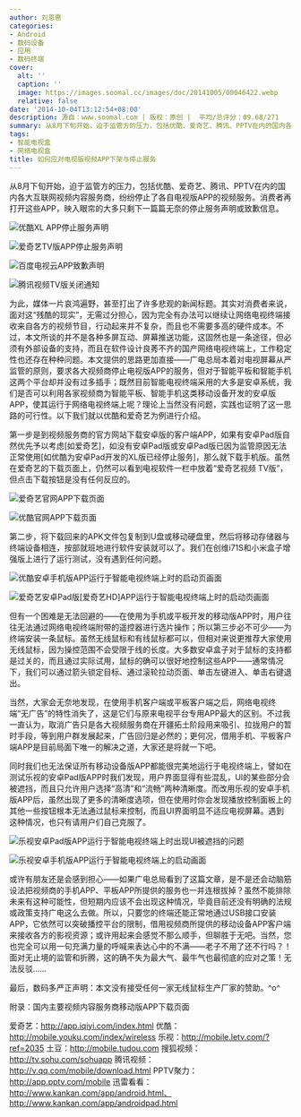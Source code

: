 ```yaml
---
author: 刘恩惠
categories:
- Android
- 数码设备
- 应用
- 数码终端
cover:
  alt: ''
  caption: ''
  image: https://images.soomal.cc/images/doc/20141005/00046422.webp
  relative: false
date: '2014-10-04T13:12:54+08:00'
description: 源自：www.soomal.com | 版权：原创 |  平均/总评分：09.68/271
summary: 从8月下旬开始，迫于监管方的压力，包括优酷、爱奇艺、腾讯、PPTV在内的国内各大互联网视频内容服务商，纷纷停止了各自电视版APP的视频服务。消费者再打开这些APP，映入眼帘的大多只剩下一篇篇无奈的停止服务声明或致歉信息……
tags:
- 智能电视盒
- 网络电视盒
title: 如何应对电视版视频APP下架与停止服务
---
```


从8月下旬开始，迫于监管方的压力，包括优酷、爱奇艺、腾讯、PPTV在内的国内各大互联网视频内容服务商，纷纷停止了各自电视版APP的视频服务。消费者再打开这些APP，映入眼帘的大多只剩下一篇篇无奈的停止服务声明或致歉信息。



![优酷XL APP停止服务声明](https://images.soomal.cc/images/doc/20141004/00046394_01.webp)



![爱奇艺TV版APP停止服务声明](https://images.soomal.cc/images/doc/20141004/00046395_01.webp)



![百度电视云APP致歉声明](https://images.soomal.cc/images/doc/20141004/00046396_01.webp)



![腾讯视频TV版关闭通知](https://images.soomal.cc/images/doc/20141004/00046413_01.webp)



为此，媒体一片哀鸿遍野，甚至打出了许多悲观的新闻标题。其实对消费者来说，面对这“残酷的现实”，无需过分担心，因为完全有办法可以继续让网络电视终端接收来自各方的视频节目，行动起来并不复杂，而且也不需要多高的硬件成本。不过，本文所谈的并不是各种多屏互动、屏幕推送功能，这固然也是一条途径，但必须有外部设备的支持，而且在软件设计良莠不齐的国产网络电视终端上，工作稳定性也还存在种种问题。本文提供的思路更加直接――广电总局本着对电视屏幕从严监管的原则，要求各大视频商停止电视版APP的服务，但对于智能平板和智能手机这两个平台却并没有过多插手；既然目前智能电视终端采用的大多是安卓系统，我们是否可以利用各家视频商为智能平板、智能手机这类移动设备开发的安卓版APP，使其运行于网络电视终端上呢？理论上当然没有问题，实践也证明了这一思路的可行性。以下我们就以优酷和爱奇艺为例进行介绍。

第一步是到视频服务商的官方网站下载安卓版的客户端APP，如果有安卓Pad版自然优先予以考虑[如爱奇艺]，如没有安卓Pad版或安卓Pad版已因为监管原因无法正常使用[如优酷为安卓Pad开发的XL版已经停止服务]，那么就下载手机版。虽然在爱奇艺的下载页面上，仍然可以看到电视软件一栏中放着“爱奇艺视频 TV版”，但点击下载按钮是没有任何反应的。

![爱奇艺官网APP下载页面](https://images.soomal.cc/images/doc/20141004/00046397.webp)




![优酷官网APP下载页面](https://images.soomal.cc/images/doc/20141004/00046398.webp)





第二步，将下载回来的APK文件包复制到U盘或移动硬盘里，然后将移动存储器与终端设备相连，按部就班地进行软件安装就可以了。我们在创维i71S和小米盒子增强版上进行了运行测试，没有遇到任何问题。

![优酷安卓手机版APP运行于智能电视终端上时的启动页画面](https://images.soomal.cc/images/doc/20141004/00046399.webp)




![爱奇艺安卓Pad版[爱奇艺HD]APP运行于智能电视终端上时的启动页画面](https://images.soomal.cc/images/doc/20141004/00046400.webp)





但有一个困难是无法回避的――在使用为手机或平板开发的移动版APP时，用户往往无法通过网络电视终端附带的遥控器进行选片操作；所以第三步必不可少――为终端安装一条鼠标。虽然无线鼠标和有线鼠标都可以，但相对来说更推荐大家使用无线鼠标，因为操控范围不会受限于线的长度。大多数安卓盒子对于鼠标的支持都是过关的，而且通过实际试用，鼠标的确可以很好地控制这些APP――通常情况下，我们可以通过箭头锁定目标、通过滚轮拉动页面、单击左键进入、单击右键退出。

当然，大家会无奈地发现，在使用手机客户端或平板客户端之后，网络电视终端“无广告”的特性消失了，这是它们与原来电视平台专用APP最大的区别。不过我一直认为，取消广告只是各大视频服务商在开疆拓土阶段用来吸引、拉拢用户的暂时手段，等到用户群发展起来，广告回归是必然的；更何况，借用手机、平板客户端APP是目前局面下唯一的解决之道，大家还是将就一下吧。

同时我们也无法保证所有移动设备版APP都能很完美地运行于电视终端上，譬如在测试乐视的安卓Pad版APP时我们发现，用户界面显得有些混乱，UI的某些部分会被遮挡，而且只允许用户选择“高清”和“流畅”两种清晰度。而改用乐视的安卓手机版APP后，虽然出现了更多的清晰度选项，但在使用时你会发现播放控制面板上的其他一些按钮根本无法通过鼠标来控制，而且UI界面明显不适应电视屏幕。遇到这种情况，也只有请用户们自己克服了。

![乐视安卓Pad版APP运行于智能电视终端上时出现UI被遮挡的问题](https://images.soomal.cc/images/doc/20141004/00046401.webp)




![乐视安卓手机版APP运行于智能电视终端上的启动画面](https://images.soomal.cc/images/doc/20141004/00046402.webp)





或许有朋友还是会感到担心――如果广电总局看到了这篇文章，是不是还会动脑筋设法把视频商的手机APP、平板APP所提供的服务也一并连根拔掉？虽然不能排除未来有这种可能性，但短期内应该不会出现这种情况，毕竟目前还没有明确的法规或政策支持广电这么去做。所以，只要您的终端还能正常地通过USB接口安装APP，它依然可以突破播控平台的限制，借用视频商所提供的移动设备APP客户端来接收各方的影视资源；或许用起来会感觉不那么顺手，但聊胜于无吧。当然，您也完全可以用一句充满力量的呼喊来表达心中的不满――老子不用了还不行吗？！面对无止境的监管和折腾，这的确不失为最大气、最牛气也最彻底的应对之策！无法反驳……

最后，数码多严正声明：本文没有接受任何一家无线鼠标生产厂家的赞助。^o^

附录：国内主要视频内容服务商移动版APP下载页面


爱奇艺：http://app.iqiyi.com/index.html
优酷：http://mobile.youku.com/index/wireless
乐视：http://mobile.letv.com/?ref=2035
土豆：http://mobile.tudou.com
搜狐视频：http://tv.sohu.com/sohuapp
腾讯视频：http://v.qq.com/mobile/download.html
PPTV聚力：http://app.pptv.com/mobile
迅雷看看：http://www.kankan.com/app/android.html、http://www.kankan.com/app/androidpad.html